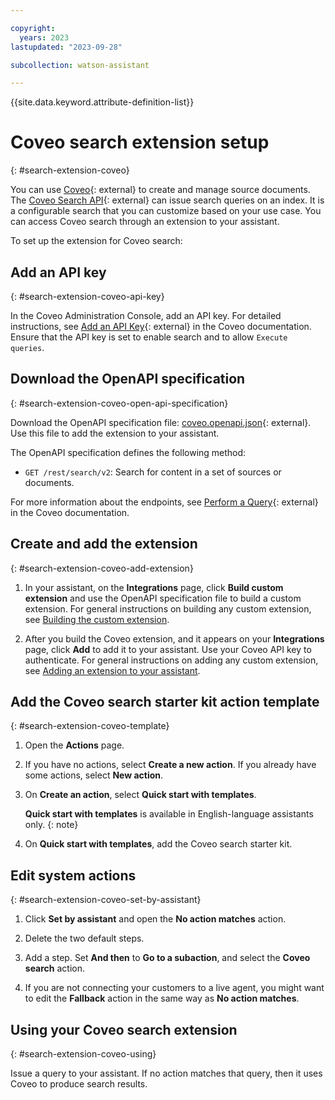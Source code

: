 ```yaml
---

copyright:
  years: 2023
lastupdated: "2023-09-28"

subcollection: watson-assistant

---
```


{{site.data.keyword.attribute-definition-list}}

# Coveo search extension setup
{: #search-extension-coveo}

You can use [Coveo](https://www.coveo.com/){: external} to create and manage source documents. The [Coveo Search API](https://docs.coveo.com/en/52/build-a-search-ui/use-the-search-api){: external} can issue search queries on an index. It is a configurable search that you can customize based on your use case. You can access Coveo search through an extension to your assistant.

To set up the extension for Coveo search:

## Add an API key
{: #search-extension-coveo-api-key}

In the Coveo Administration Console, add an API key. For detailed instructions, see [Add an API Key](https://docs.coveo.com/en/1718/manage-an-organization/manage-api-keys#add-an-api-key){: external} in the Coveo documentation. Ensure that the API key is set to enable search and to allow `Execute queries`. 

## Download the OpenAPI specification
{: #search-extension-coveo-open-api-specification}

Download the OpenAPI specification file: [coveo.openapi.json](https://github.com/watson-developer-cloud/assistant-toolkit/blob/master/integrations/extensions/starter-kits/coveo/coveo.openapi.json){: external}. Use this file to add the extension to your assistant.

The OpenAPI specification defines the following method:

- `GET /rest/search/v2`: Search for content in a set of sources or documents.

For more information about the endpoints, see [Perform a Query](https://docs.coveo.com/en/1445/build-a-search-ui/perform-a-query){: external} in the Coveo documentation.

## Create and add the extension
{: #search-extension-coveo-add-extension}

1. In your assistant, on the **Integrations** page, click **Build custom extension** and use the OpenAPI specification file to build a custom extension. For general instructions on building any custom extension, see [Building the custom extension](/docs/watson-assistant?topic=watson-assistant-build-custom-extension#building-the-custom-extension).

1. After you build the Coveo extension, and it appears on your **Integrations** page, click **Add** to add it to your assistant. Use your Coveo API key to authenticate. For general instructions on adding any custom extension, see [Adding an extension to your assistant](/docs/watson-assistant?topic=watson-assistant-add-custom-extension).

## Add the Coveo search starter kit action template
{: #search-extension-coveo-template}

1. Open the **Actions** page.

1. If you have no actions, select **Create a new action**. If you already have some actions, select **New action**.

1. On **Create an action**, select **Quick start with templates**.

   **Quick start with templates** is available in English-language assistants only.
   {: note}

1. On **Quick start with templates**, add the Coveo search starter kit.

## Edit system actions
{: #search-extension-coveo-set-by-assistant}

1. Click **Set by assistant** and open the **No action matches** action.

1. Delete the two default steps.  

1. Add a step. Set **And then** to **Go to a subaction**, and select the **Coveo search** action.

1. If you are not connecting your customers to a live agent, you might want to edit the **Fallback** action in the same way as **No action matches**.

## Using your Coveo search extension
{: #search-extension-coveo-using}

Issue a query to your assistant. If no action matches that query, then it uses Coveo to produce search results.
